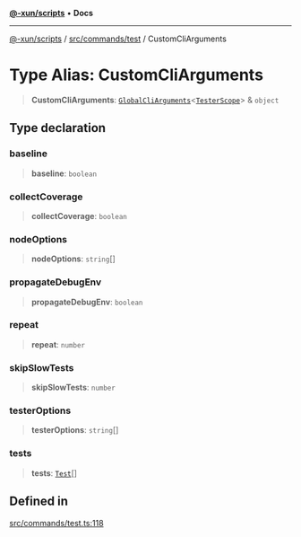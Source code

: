 [**@-xun/scripts**](../../../../README.md) • **Docs**

***

[@-xun/scripts](../../../../README.md) / [src/commands/test](../README.md) / CustomCliArguments

# Type Alias: CustomCliArguments

> **CustomCliArguments**: [`GlobalCliArguments`](../../../configure/type-aliases/GlobalCliArguments.md)\<[`TesterScope`](TesterScope.md)\> & `object`

## Type declaration

### baseline

> **baseline**: `boolean`

### collectCoverage

> **collectCoverage**: `boolean`

### nodeOptions

> **nodeOptions**: `string`[]

### propagateDebugEnv

> **propagateDebugEnv**: `boolean`

### repeat

> **repeat**: `number`

### skipSlowTests

> **skipSlowTests**: `number`

### testerOptions

> **testerOptions**: `string`[]

### tests

> **tests**: [`Test`](../enumerations/Test.md)[]

## Defined in

[src/commands/test.ts:118](https://github.com/Xunnamius/xscripts/blob/ba9f63839da3826ddc001b87c07464b3feaa49e7/src/commands/test.ts#L118)

